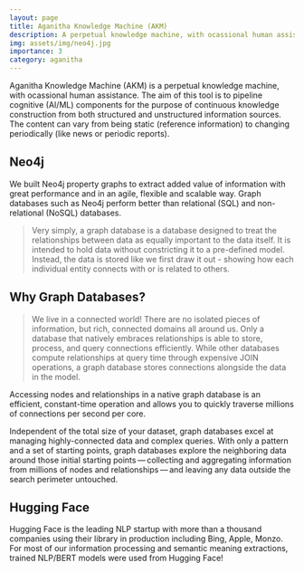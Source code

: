 ```yaml
---
layout: page
title: Aganitha Knowledge Machine (AKM)
description: A perpetual knowledge machine, with ocassional human assistance 
img: assets/img/neo4j.jpg
importance: 3 
category: aganitha
---
```


Aganitha Knowledge Machine (AKM) is a perpetual knowledge machine, with ocassional human assistance. The aim of this tool is to pipeline cognitive (AI/ML) components for the purpose of continuous knowledge construction from both structured and unstructured information sources. The content can vary from being static (reference information) to changing periodically (like news or periodic reports). 

## Neo4j 

We built Neo4j property graphs to extract added value of information with great performance and in an agile, flexible and scalable way. Graph databases such as Neo4j perform better than relational (SQL) and non-relational (NoSQL) databases. 

> Very simply, a graph database is a database designed to treat the relationships between data as equally important to the data itself. It is intended to hold data without constricting it to a pre-defined model. Instead, the data is stored like we first draw it out - showing how each individual entity connects with or is related to others.

## Why Graph Databases?

> We live in a connected world! There are no isolated pieces of information, but rich, connected domains all around us. Only a database that natively embraces relationships is able to store, process, and query connections efficiently. While other databases compute relationships at query time through expensive JOIN operations, a graph database stores connections alongside the data in the model.

Accessing nodes and relationships in a native graph database is an efficient, constant-time operation and allows you to quickly traverse millions of connections per second per core.

Independent of the total size of your dataset, graph databases excel at managing highly-connected data and complex queries. With only a pattern and a set of starting points, graph databases explore the neighboring data around those initial starting points — collecting and aggregating information from millions of nodes and relationships — and leaving any data outside the search perimeter untouched.

## Hugging Face 

Hugging Face is the leading NLP startup with more than a thousand companies using their library in production including Bing, Apple, Monzo. For most of our information processing and semantic meaning extractions, trained NLP/BERT models were used from Hugging Face! 